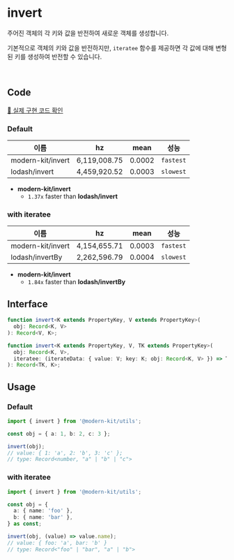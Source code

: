 # invert

주어진 객체의 각 키와 값을 반전하여 새로운 객체를 생성합니다.

기본적으로 객체의 키와 값을 반전하지만, `iteratee` 함수를 제공하면 각 값에 대해 변형된 키를 생성하여 반전할 수 있습니다.

<br />

## Code
[🔗 실제 구현 코드 확인](https://github.com/modern-agile-team/modern-kit/blob/main/packages/utils/src/object/invert/index.ts)

### Default
|이름|hz|mean|성능|
|------|---|---|---|
|modern-kit/invert|6,119,008.75|0.0002|`fastest`|
|lodash/invert|4,459,920.52|0.0003|`slowest`|

- **modern-kit/invert**
  - `1.37x` faster than **lodash/invert**

### with iteratee
|이름|hz|mean|성능|
|------|---|---|---|
|modern-kit/invert|4,154,655.71|0.0003|`fastest`|
|lodash/invertBy|2,262,596.79|0.0004|`slowest`|

- **modern-kit/invert**
  - `1.84x` faster than **lodash/invertBy**

## Interface
```ts title="typescript"
function invert<K extends PropertyKey, V extends PropertyKey>(
  obj: Record<K, V>
): Record<V, K>;

function invert<K extends PropertyKey, V, TK extends PropertyKey>(
  obj: Record<K, V>,
  iteratee: (iterateData: { value: V; key: K; obj: Record<K, V> }) => TK
): Record<TK, K>;
```

## Usage
### Default
```ts title="typescript"
import { invert } from '@modern-kit/utils';

const obj = { a: 1, b: 2, c: 3 };

invert(obj);
// value: { 1: 'a', 2: 'b', 3: 'c' };
// type: Record<number, "a" | "b" | "c">
```

### with iteratee
```ts title="typescript"
import { invert } from '@modern-kit/utils';

const obj = {
  a: { name: 'foo' },
  b: { name: 'bar' },
} as const;

invert(obj, (value) => value.name);
// value: { foo: 'a', bar: 'b' }
// type: Record<"foo" | "bar", "a" | "b">
```
